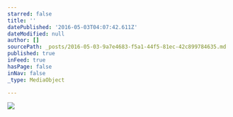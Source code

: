 ```yaml
---
starred: false
title: ''
datePublished: '2016-05-03T04:07:42.611Z'
dateModified: null
author: []
sourcePath: _posts/2016-05-03-9a7e4683-f5a1-44f5-81ec-42c899784635.md
published: true
inFeed: true
hasPage: false
inNav: false
_type: MediaObject

---
```

![](https://the-grid-user-content.s3-us-west-2.amazonaws.com/5465d635-7989-491d-9128-3635bee0ef11.jpg)